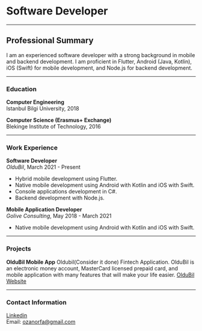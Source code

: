 # Software Developer

---

## Professional Summary
I am an experienced software developer with a strong background in mobile and backend development. I am proficient in Flutter, Android (Java, Kotlin), iOS (Swift) for mobile development, and Node.js for backend development. 

---

### Education
**Computer Engineering**  
Istanbul Bilgi University, 2018

**Computer Science (Erasmus+ Exchange)**  
Blekinge Institute of Technology, 2016

---
### Work Experience
**Software Developer**  
_OlduBil_, March 2021 - Present
- Hybrid mobile development using Flutter.
- Native mobile development using Android with Kotlin and iOS with Swift.
- Console applications development in C#.
- Backend development with Node.js.

**Mobile Application Developer**  
_Golive Consulting_, May 2018 - March 2021
- Native mobile development using Android with Kotlin and iOS with Swift.

---
### Projects
**OlduBil Mobile App**
Oldubil(Consider it done) Fintech Application. OlduBil is an electronic money account, MasterCard licensed prepaid card, and mobile application with many features that will make your life easier.
[OlduBil Website](https://www.oldubil.com.tr)  

---
### Contact Information
[Linkedin](www.linkedin.com/in/ozan-orfa-464b6611b)  
Email: [ozanorfa@gmail.com](mailto:ozanorfa@gmail.com)

